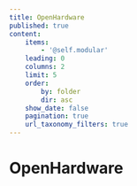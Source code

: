 ```yaml
---
title: OpenHardware
published: true
content:
    items:
        - '@self.modular'
    leading: 0
    columns: 2
    limit: 5
    order:
        by: folder
        dir: asc
    show_date: false
    pagination: true
    url_taxonomy_filters: true
---
```


# OpenHardware